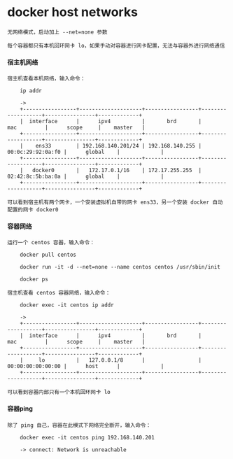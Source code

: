 
# docker host networks

	无网络模式，启动加上 --net=none 参数

	每个容器都只有本机回环网卡 lo，如果手动对容器进行网卡配置，无法与容器外进行网络通信

#### 宿主机网络

	宿主机查看本机网络，输入命令：

		ip addr

		->
		+-----------------+--------------------+-----------------+-------------------+----------------+-------------+
		|  interface      |      ipv4          |       brd       |       mac         |      scope     |    master   |
		+-----------------+--------------------+-----------------+-------------------+----------------+-------------+
		|    ens33        | 192.168.140.201/24 | 192.168.140.255 | 00:0c:29:92:0a:f0 |      global    |             |
		+-----------------+--------------------+-----------------+-------------------+----------------+-------------+
		|   docker0       |   172.17.0.1/16    | 172.17.255.255  | 02:42:8c:5b:ba:0a |      global    |             |
		+-----------------+--------------------+-----------------+-------------------+----------------+-------------+

	可以看到宿主机有两个网卡，一个安装虚拟机自带的网卡 ens33，另一个安装 docker 自动配置的网卡 docker0

#### 容器网络

	运行一个 centos 容器，输入命令：

		docker pull centos

		docker run -it -d --net=none --name centos centos /usr/sbin/init

		docker ps

	宿主机查看 centos 容器网络，输入命令：

		docker exec -it centos ip addr

		->
		+-----------------+--------------------+-----------------+-------------------+----------------+-------------+
		|  interface      |      ipv4          |       brd       |       mac         |      scope     |    master   |
		+-----------------+--------------------+-----------------+-------------------+----------------+-------------+
		|     lo          |   127.0.0.1/8      |                 | 00:00:00:00:00:00 |      host      |             |
		+-----------------+--------------------+-----------------+-------------------+----------------+-------------+
	
	可以看到容器内部只有一个本机回环网卡 lo

#### 容器ping

	除了 ping 自己，容器在此模式下网络完全断开，输入命令：

		docker exec -it centos ping 192.168.140.201

		-> connect: Network is unreachable
